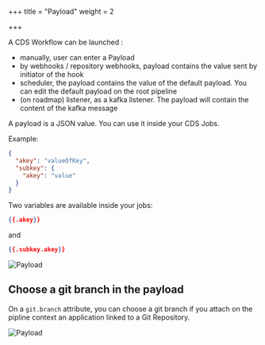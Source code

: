 +++
title = "Payload"
weight = 2

+++


A CDS Workflow can be launched :

* manually, user can enter a Payload
* by webhooks / repository webhooks, payload contains the value sent by initiator of the hook
* scheduler, the payload contains the value of the default payload. You can edit the default payload on the root pipeline
* (on roadmap) listener, as a kafka listener. The payload will contain the content of the kafka message

A payload is a JSON value. You can use it inside your CDS Jobs.

Example:

```json
{
  "akey": "valueOfKey",
  "subkey": {
    "akey": "value"
  }
}
```

Two variables are available inside your jobs:

```json
{{.akey}}
```

and

```json
{{.subkey.akey}}
```


![Payload](/images/workflows.design.payload.png)


## Choose a git branch in the payload

On a `git.branch` attribute, you can choose a git branch if you attach on the pipline context an application linked to a Git Repository.

![Payload](/images/workflows.design.payload.gif)